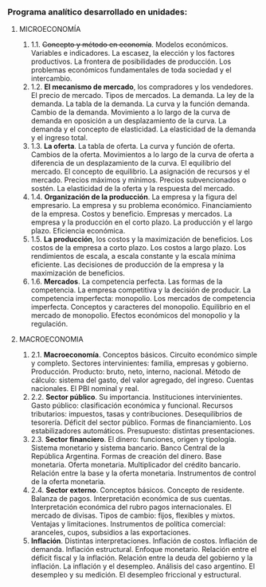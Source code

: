  
### Programa analítico desarrollado en unidades:
1. MICROECONOMÍA 
	1. 1.1. ~~Concepto y método en economía~~. Modelos económicos. Variables e indicadores. La escasez, la elección y los factores productivos. La frontera de posibilidades de producción. Los problemas económicos fundamentales de toda sociedad y el intercambio. 
	2. 1.2. **El mecanismo de mercado**, los compradores y los vendedores. El precio de mercado. Tipos de mercados. La demanda. La ley de la demanda. La tabla de la demanda. La curva y la función demanda. Cambio de la demanda. Movimiento a lo largo de la curva de demanda en oposición a un desplazamiento de la curva. La demanda y el concepto de elasticidad. La elasticidad de la demanda y el ingreso total.
	3. 1.3. **La oferta**. La tabla de oferta. La curva y función de oferta. Cambios de la oferta. Movimientos a lo largo de la curva de oferta a diferencia de un desplazamiento de la curva. El equilibrio del mercado. El concepto de equilibrio. La asignación de recursos y el mercado. Precios máximos y mínimos. Precios subvencionados o sostén. La elasticidad de la oferta y la respuesta del mercado.
	4. 1.4. **Organización de la producción**. La empresa y la figura del empresario. La empresa y su problema económico. Financiamiento de la empresa. Costos y beneficio. Empresas y mercados. La empresa y la producción en el corto plazo. La producción y el largo plazo. Eficiencia económica. 
	5. 1.5. **La producción**, los costos y la maximización de beneficios. Los costos de la empresa a corto plazo. Los costos a largo plazo. Los rendimientos de escala, a escala constante y la escala mínima eficiente. Las decisiones de producción de la empresa y la maximización de beneficios.
	6. 1.6. **Mercados**. La competencia perfecta. Las formas de la competencia. La empresa competitiva y la decisión de producir. La competencia imperfecta: monopolio. Los mercados de competencia imperfecta. Conceptos y caracteres del monopolio. Equilibrio en el mercado de monopolio. Efectos económicos del monopolio y la regulación.

2. MACROECONOMIA
	1. 2.1. **Macroeconomía**. Conceptos básicos. Circuito económico simple y completo. Sectores intervinientes: familia, empresas y gobierno. Producción. Producto: bruto, neto, interno, nacional. Método de cálculo: sistema del gasto, del valor agregado, del ingreso. Cuentas nacionales. El PBI nominal y real.
	2. 2.2. **Sector público**. Su importancia. Instituciones intervinientes. Gasto público: clasificación económica y funcional. Recursos tributarios: impuestos, tasas y contribuciones. Desequilibrios de tesorería. Déficit del sector público. Formas de financiamiento. Los estabilizadores automáticos. Presupuesto: distintas presentaciones.
	3. 2.3. **Sector financiero**. El dinero: funciones, origen y tipología. Sistema monetario y sistema bancario. Banco Central de la República Argentina. Formas de creación del dinero. Base monetaria. Oferta monetaria. Multiplicador del crédito bancario. Relación entre la base y la oferta monetaria. Instrumentos de control de la oferta monetaria.
	4. 2.4. **Sector externo**. Conceptos básicos. Concepto de residente. Balanza de pagos. Interpretación económica de sus cuentas. Interpretación económica del rubro pagos internacionales. El mercado de divisas. Tipos de cambio: fijos, flexibles y mixtos. Ventajas y limitaciones. Instrumentos de política comercial: aranceles, cupos, subsidios a las exportaciones.
	5. **Inflación**. Distintas interpretaciones. Inflación de costos. Inflación de demanda. Inflación estructural. Enfoque monetario. Relación entre el déficit fiscal y la inflación. Relación entre la deuda del gobierno y la inflación. La inflación y el desempleo. Análisis del caso argentino. El desempleo y su medición. El desempleo friccional y estructural.
